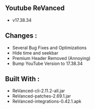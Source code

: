 ## Youtube ReVanced
- v17.38.34

## Changes :
- Several Bug Fixes and Optimizations
- Hide time and seekbar
- Premium Header Removed (Annoying)
- Bump YouTube Version to 17.38.34

## Built With :
- ReVanced-cli-2.11.2-all.jar
- ReVanced-patches-2.69.1.jar
- ReVanced-integrations-0.42.1.apk
